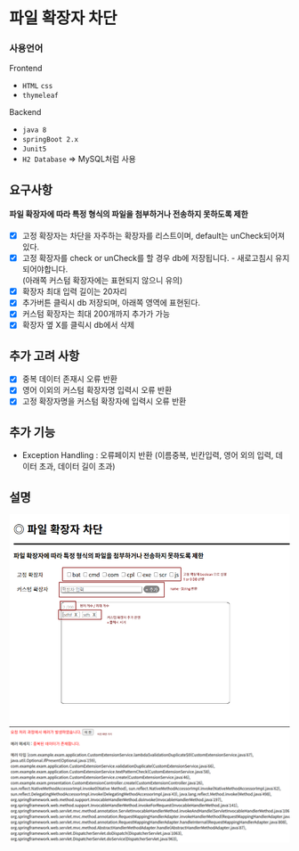 # 파일 확장자 차단

### 사용언어
Frontend
- `HTML`  `css`
- `thymeleaf`

Backend
- `java 8`
- `springBoot 2.x`
- `Junit5`
- `H2 Database` => MySQL처럼 사용

## 요구사항
#### 파일 확장자에 따라 특정 형식의 파일을 첨부하거나 전송하지 못하도록 제한
- [x] 고정 확장자는 차단을 자주하는 확장자를 리스트이며, default는 unCheck되어져 있다.
- [x] 고정 확장자를 check or unCheck를 할 경우 db에 저장됩니다. - 새로고침시 유지되어야합니다.
   <br> (아래쪽 커스텀 확장자에는 표현되지 않으니 유의)
- [x] 확장자 최대 입력 길이는 20자리
- [x] 추가버튼 클릭시 db 저장되며, 아래쪽 영역에 표현된다.
- [x] 커스텀 확장자는 최대 200개까지 추가가 가능
- [x] 확장자 옆 X를 클릭시 db에서 삭제

## 추가 고려 사항
- [x] 중복 데이터 존재시 오류 반환
- [x] 영어 이외의 커스텀 확장자명 입력시 오류 반환
- [X] 고정 확장자명을 커스텀 확장자에 입력시 오류 반환

## 추가 기능
- Exception Handling : 오류페이지 반환
  (이름중복, 빈칸입력, 영어 외의 입력, 데이터 초과, 데이터 길이 초과)

## 설명
![화면설계](./src/main/resources/static/img/차단.png)
![에러페이지](./src/main/resources/static/img/에러페이지.png)